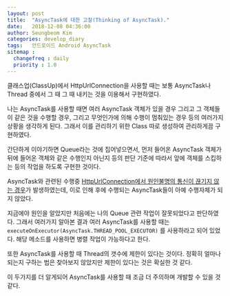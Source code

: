 ```yaml
---
layout: post
title:  "AsyncTask에 대한 고찰(Thinking of AsyncTask)."
date:   2018-12-08 04:36:00
author: Seungbeom Kim
categories: develop_diary
tags:	안드로이드 Android AsyncTask
sitemap :
  changefreq : daily
  priority : 1.0
---
```


클래스업(ClassUp)에서 HttpUrlConnection을 사용할 때는 보통 AsyncTask나 Thread 중에서 그 때 그 때 내키는 것을 이용해서 구현하였다.

나는 AsyncTask를 사용할 때면 여러 AsyncTask 객체가 있을 경우 그리고 그 객체들이 같은 것을 수행할 경우, 그리고 무엇인가에 의해 수행이 멈춰있는 경우 등의 여러가지 상황을 생각하게 된다. 그래서 이를 관리하기 위한 Class 따로 생성하여 관리하게끔 구현하였다.

간단하게 이야기하면 Queue라는 것에 집어넣으면서, 먼저 들어온 AsyncTask 객체가 뒤에 들어온 객체와 같은 수행인지 아닌지 등의 판단 기준에 따라서 앞에 객체를 스킵하는 등의 작업을 하도록 구현한 것이다.

AsyncTask와 관련된 수행중 [HttpUrlConnection에서 원인불명의 통신이 끊기지 않는 경우](https://myksb1223.github.io/develop_diary/2018/12/08/2018-12-08-Timeout-in-HttpUrlConnection.html)가 발생하였는데, 이로 인해 후에 수행되는 AsyncTask들이 아예 수행자체가 되지 않았다.

지금에야 원인을 알았지만 처음에는 나의 Queue 관련 작업이 잘못되었다고 판단하였다. 그래서 여러가지 알아본 결과 여러 AsyncTask를 사용할 때는 `executeOnExecutor(AsyncTask.THREAD_POOL_EXECUTOR)` 를 사용하라고 되어 있었다. 해당 메소드를 사용하면 병렬 작업이 가능하다고 한다.

또한 AsyncTask를 사용할 때 Thread의 갯수에 제한이 있다는 것이다. 정확히 얼마나 되는지 구하는 법은 찾아보지 않았지만 제한이 있다는 것은 확실한 것 같다.

이 두가지를 더 알게되어 AsyncTask를 사용할 때 조금 더 주의하며 개발할 수 있을 것 같다.
